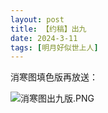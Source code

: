```yaml
---
layout: post
title: 【约稿】出九
date: 2024-3-11
tags: [明月好似世上人]
---
```


消寒图填色版再放送：

![消寒图出九版.PNG](https://s2.loli.net/2024/03/30/PbnNM8IDQmfk4CG.png)